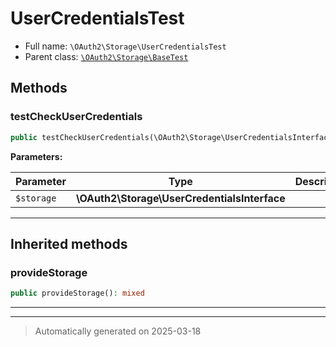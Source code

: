 
# UserCredentialsTest





* Full name: `\OAuth2\Storage\UserCredentialsTest`
* Parent class: [`\OAuth2\Storage\BaseTest`](./BaseTest.md)




## Methods


### testCheckUserCredentials



```php
public testCheckUserCredentials(\OAuth2\Storage\UserCredentialsInterface $storage): mixed
```








**Parameters:**

| Parameter | Type | Description |
|-----------|------|-------------|
| `$storage` | **\OAuth2\Storage\UserCredentialsInterface** |  |





***


## Inherited methods


### provideStorage



```php
public provideStorage(): mixed
```












***


***
> Automatically generated on 2025-03-18
